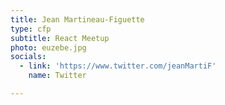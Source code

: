 ```yaml
---
title: Jean Martineau-Figuette
type: cfp
subtitle: React Meetup
photo: euzebe.jpg
socials:
  - link: 'https://www.twitter.com/jeanMartiF'
    name: Twitter

---
```

